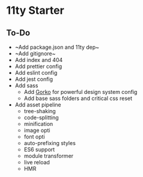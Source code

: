 # 11ty Starter

## To-Do
- ~Add package.json and 11ty dep~
- ~Add gitignore~
- Add index and 404
- Add prettier config
- Add eslint config
- Add jest config
- Add sass
    - Add [Gorko](https://github.com/hankchizljaw/gorko) for powerful design system config
    - Add base sass folders and critical css reset
- Add asset pipeline
    - tree-shaking
    - code-splitting
    - minification
    - image opti
    - font opti
    - auto-prefixing styles
    - ES6 support
    - module transformer
    - live reload
    - HMR